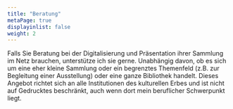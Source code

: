 ```yaml
---
title: "Beratung"
metaPage: true
displayinlist: false
weight: 2
---
```


Falls Sie Beratung bei der Digitalisierung und Präsentation ihrer Sammlung im Netz brauchen, unterstütze ich sie gerne.
Unabhängig davon, ob es sich um eine eher kleine Sammlung oder ein begrenztes Themenfeld (z.B. zur Begleitung einer Ausstellung) oder eine ganze Bibliothek handelt.
Dieses Angebot richtet sich an alle Institutionen des kulturellen Erbes und ist nicht auf Gedrucktes beschränkt, auch wenn dort mein beruflicher Schwerpunkt liegt.
